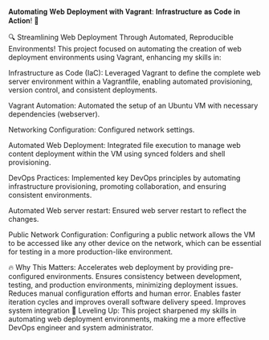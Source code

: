 𝐀𝐮𝐭𝐨𝐦𝐚𝐭𝐢𝐧𝐠 𝐖𝐞𝐛 𝐃𝐞𝐩𝐥𝐨𝐲𝐦𝐞𝐧𝐭 𝐰𝐢𝐭𝐡 𝐕𝐚𝐠𝐫𝐚𝐧𝐭: 𝐈𝐧𝐟𝐫𝐚𝐬𝐭𝐫𝐮𝐜𝐭𝐮𝐫𝐞 𝐚𝐬 𝐂𝐨𝐝𝐞 𝐢𝐧 𝐀𝐜𝐭𝐢𝐨𝐧! 🚀

🔍 Streamlining Web Deployment Through Automated, Reproducible Environments!
This project focused on automating the creation of web deployment environments using Vagrant, enhancing my skills in:

Infrastructure as Code (IaC): Leveraged Vagrant to define the complete web server environment within a Vagrantfile, enabling automated provisioning, version control, and consistent deployments.

Vagrant Automation: Automated the setup of an Ubuntu VM with necessary dependencies (webserver).

Networking Configuration: Configured network settings.

Automated Web Deployment: Integrated file execution to manage web content deployment within the VM using synced folders and shell provisioning.

DevOps Practices: Implemented key DevOps principles by automating infrastructure provisioning, promoting collaboration, and ensuring consistent environments.

Automated Web server restart: Ensured web server restart to reflect the changes.

Public Network Configuration: Configuring a public network allows the VM to be accessed like any other device on the network, which can be essential for testing in a more production-like environment.

🔥 Why This Matters:
Accelerates web deployment by providing pre-configured environments.
Ensures consistency between development, testing, and production environments, minimizing deployment issues.
Reduces manual configuration efforts and human error.
Enables faster iteration cycles and improves overall software delivery speed.
Improves system integration
🚀 Leveling Up:
This project sharpened my skills in automating web deployment environments, making me a more effective DevOps engineer and system administrator.
